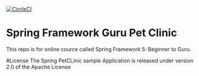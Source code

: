 [![CircleCI](https://circleci.com/gh/SeptentrioGR/sfg-pet-clinic.svg?style=svg)](https://circleci.com/gh/SeptentrioGR/sfg-pet-clinic)

# Spring Framework Guru Pet Clinic
This repo is for online cource called Spring Framework 5: Beginner to Guru.

#License
The Spring PetCLinic sample Application is released under version 2.0 of the Apache License
